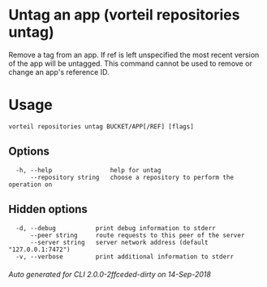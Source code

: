 # Untag an app (vorteil repositories untag)

Remove a tag from an app. If ref is left unspecified the most recent version of
the app will be untagged. This command cannot be used to remove or change an
app's reference ID.

# Usage

```
vorteil repositories untag BUCKET/APP[/REF] [flags]
```

## Options

```
  -h, --help                help for untag
      --repository string   choose a repository to perform the operation on
```

## Hidden options

```
  -d, --debug           print debug information to stderr
      --peer string     route requests to this peer of the server
      --server string   server network address (default "127.0.0.1:7472")
  -v, --verbose         print additional information to stderr
```


###### Auto generated for CLI 2.0.0-2ffceded-dirty on 14-Sep-2018
